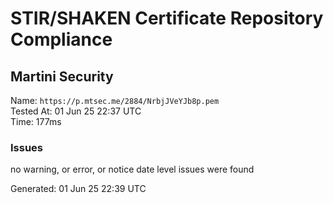 # STIR/SHAKEN Certificate Repository Compliance

## Martini Security

Name: `https://p.mtsec.me/2884/NrbjJVeYJb8p.pem`\
Tested At: 01 Jun 25 22:37 UTC\
Time: 177ms

### Issues

no warning, or error, or notice date level issues were found

Generated: 01 Jun 25 22:39 UTC